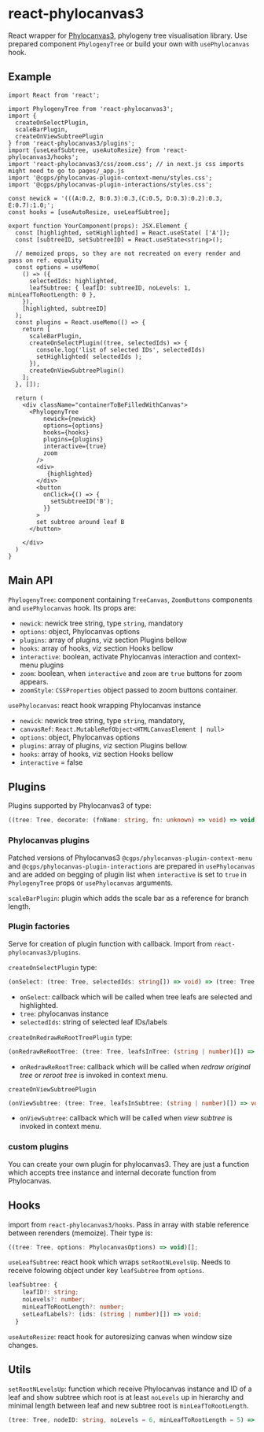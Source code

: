 # react-phylocanvas3

React wrapper for [Phylocanvas3](https://github.com/mkoliba/phylocanvas3), phylogeny tree visualisation library. Use prepared component `PhylogenyTree` or build your own with `usePhylocanvas` hook.

## Example

```TSX
import React from 'react';

import PhylogenyTree from 'react-phylocanvas3';
import {
  createOnSelectPlugin,
  scaleBarPlugin,
  createOnViewSubtreePlugin
} from 'react-phylocanvas3/plugins';
import {useLeafSubtree, useAutoResize} from 'react-phylocanvas3/hooks';
import 'react-phylocanvas3/css/zoom.css'; // in next.js css imports might need to go to pages/_app.js
import '@cgps/phylocanvas-plugin-context-menu/styles.css';
import '@cgps/phylocanvas-plugin-interactions/styles.css';

const newick = '(((A:0.2, B:0.3):0.3,(C:0.5, D:0.3):0.2):0.3, E:0.7):1.0;';
const hooks = [useAutoResize, useLeafSubtree];

export function YourComponent(props): JSX.Element {
  const [highlighted, setHighlighted] = React.useState( ['A']);
  const [subtreeID, setSubtreeID] = React.useState<string>();

  // memoized props, so they are not recreated on every render and pass on ref. equality
  const options = useMemo(
    () => ({
      selectedIds: highlighted,
      leafSubtree: { leafID: subtreeID, noLevels: 1, minLeafToRootLength: 0 },
    }),
    [highlighted, subtreeID]
  );
  const plugins = React.useMemo(() => {
    return [
      scaleBarPlugin,
      createOnSelectPlugin((tree, selectedIds) => {
        console.log('list of selected IDs', selectedIds)
        setHighlighted( selectedIds );
      }),
      createOnViewSubtreePlugin()
    ];
  }, []);

  return (
    <div className="containerToBeFilledWithCanvas">
      <PhylogenyTree
          newick={newick}
          options={options}
          hooks={hooks}
          plugins={plugins}
          interactive={true}
          zoom
        />
        <div>
           {highlighted}
        </div>
        <button
          onClick={() => {
            setSubtreeID('B');
          }}
        >
        set subtree around leaf B
      </button>

    </div>
  )
}
```
## Main API
`PhylogenyTree`: component containing `TreeCanvas`, `ZoomButtons` components and `usePhylocanvas` hook. Its props are:
- `newick`: newick tree string, type `string`, mandatory
- `options`: object, Phylocanvas options
- `plugins`: array of plugins, viz section Plugins bellow
- `hooks`: array of hooks, viz section Hooks bellow
- `interactive`: boolean, activate Phylocanvas interaction and context-menu plugins
- `zoom`: boolean, when `interactive` and `zoom` are `true` buttons for zoom appears.
- `zoomStyle`: `CSSProperties` object passed to zoom buttons container. 

`usePhylocanvas`: react hook wrapping Phylocanvas instance
- `newick`: newick tree string, type `string`, mandatory,
- `canvasRef`: `React.MutableRefObject<HTMLCanvasElement | null>`
- `options`: object, Phylocanvas options
- `plugins`: array of plugins, viz section Plugins bellow
- `hooks`: array of hooks, viz section Hooks bellow
- `interactive` = false

## Plugins
Plugins supported by Phylocanvas3 of type:

```typescript
((tree: Tree, decorate: (fnName: string, fn: unknown) => void) => void)[];
```

### Phylocanvas plugins
Patched versions of Phylocanvas3 `@cgps/phylocanvas-plugin-context-menu` and `@cgps/phylocanvas-plugin-interactions` are prepared in `usePhylocanvas` and are added on begging of plugin list when `interactive` is set to `true` in `PhylogenyTree` props or `usePhylocanvas` arguments. 

`scaleBarPlugin`: plugin which adds the scale bar as a reference for branch length.

### Plugin factories
Serve for creation of plugin function with callback. Import from `react-phylocanvas3/plugins`.

`createOnSelectPlugin` type:
```typescript 
(onSelect: (tree: Tree, selectedIds: string[]) => void) => (tree: Tree, decorate: (fnName: string, fn: unknown) => void) => void
```
- `onSelect`: callback which will be called when tree leafs are selected and highlighted. 
- `tree`: phylocanvas instance
- `selectedIds`: string of selected leaf IDs/labels


`createOnRedrawReRootTreePlugin` type:
```typescript 
(onRedrawReRootTree: (tree: Tree, leafsInTree: (string | number)[]) => void) => (tree: Tree, decorate: (fnName: string, fn: unknown) => void) => void
```
- `onRedrawReRootTree`: callback which will be called when _redraw original tree_ or _reroot tree_ is invoked in context menu. 


`createOnViewSubtreePlugin`
```typescript 
(onViewSubtree: (tree: Tree, leafsInSubtree: (string | number)[]) => void) => (tree: Tree, decorate: (fnName: string, fn: unknown) => void) => void
```
- `onViewSubtree`: callback which will be called when _view subtree_ is invoked in context menu.

### custom plugins
You can create your own plugin for phylocanvas3. They are just a function which accepts tree instance and internal decorate function from Phylocanvas. 

## Hooks
import from `react-phylocanvas3/hooks`. Pass in array with stable reference between rerenders (memoize). Their type is:
```typescript
((tree: Tree, options: PhylocanvasOptions) => void)[];
```

`useLeafSubtree`: react hook which wraps `setRootNLevelsUp`. Needs to receive folowing object under key `leafSubtree` from `options`.
``` typescript
leafSubtree: {
    leafID?: string;
    noLevels?: number;
    minLeafToRootLength?: number;
    setLeafLabels?: (ids: (string | number)[]) => void;
  }
```

`useAutoResize`: react hook for autoresizing canvas when window size changes.

## Utils
`setRootNLevelsUp`: function which receive Phylocanvas instance and ID of a leaf and show subtree which root is at least `noLevels` up in hierarchy and minimal length between leaf and new subtree root is `minLeafToRootLength`.
```typescript
(tree: Tree, nodeID: string, noLevels = 6, minLeafToRootLength = 5) => void;
```

